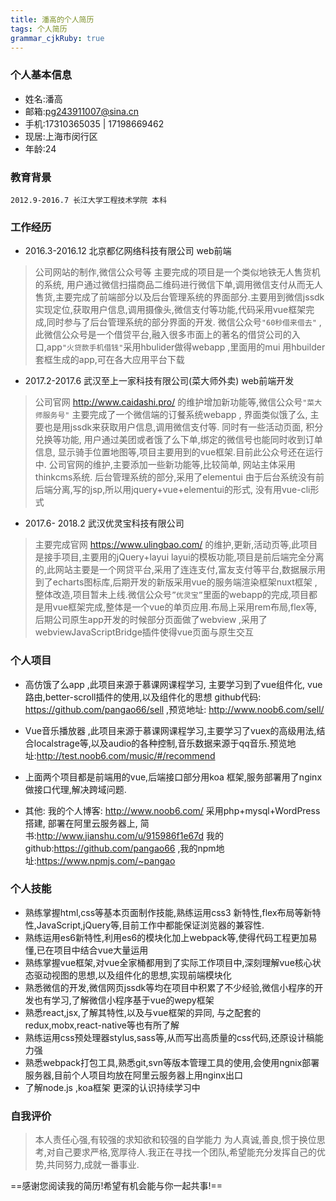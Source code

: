 ```yaml
---
title: 潘高的个人简历 
tags: 个人简历
grammar_cjkRuby: true
---
```

### 个人基本信息
- 姓名:潘高
- 邮箱:pg243911007@sina.cn
- 手机:17310365035 | 17198669462
- 现居:上海市闵行区
- 年龄:24
### 教育背景
`2012.9-2016.7 长江大学工程技术学院 本科`
### 工作经历
- 2016.3-2016.12 北京都亿网络科技有限公司 web前端

> 公司网站的制作,微信公众号等 主要完成的项目是一个类似地铁无人售货机的系统,  用户通过微信扫描商品二维码进行微信下单,调用微信支付从而无人售货,主要完成了前端部分以及后台管理系统的界面部分.主要用到微信jssdk 实现定位,获取用户信息,调用摄像头,微信支付等功能,代码采用vue框架完成,同时参与了后台管理系统的部分界面的开发.
微信公众号`"60秒借来借去"` ,此微信公众号是一个借贷平台,融入很多市面上的著名的借贷公司的入口,app`"火贷款手机借钱"`采用hbulider做得webapp ,里面用的mui 用hbuilder套框生成的app,可在各大应用平台下载
- 2017.2-2017.6 武汉至上一家科技有限公司(菜大师外卖) web前端开发

> 公司官网 http://www.caidashi.pro/ 的维护增加新功能等,微信公众号`"菜大师服务号"`
主要完成了一个微信端的订餐系统webapp , 界面类似饿了么, 主要也是用jssdk来获取用户信息,调用微信支付等. 同时有一些活动页面, 积分兑换等功能, 用户通过美团或者饿了么下单,绑定的微信号也能同时收到订单信息, 显示骑手位置地图等,项目主要用到的vue框架.目前此公众号还在运行中.
公司官网的维护,主要添加一些新功能等,比较简单, 网站主体采用thinkcms系统.
后台管理系统的部分,采用了elementui 由于后台系统没有前后端分离,写的jsp,所以用jquery+vue+elementui的形式, 没有用vue-cli形式
- 2017.6-  2018.2  武汉优灵宝科技有限公司
>主要完成官网 https://www.ulingbao.com/ 的维护,更新,活动页等,此项目是接手项目,主要用的jQuery+layui layui的模板功能,项目是前后端完全分离的,此网站主要是一个网贷平台,采用了连连支付,富友支付等平台,数据展示用到了echarts图标库,后期开发的新版采用vue的服务端渲染框架nuxt框架 ,整体改造,项目暂未上线.微信公众号`”优灵宝”`里面的webapp的完成,项目都是用vue框架完成,整体是一个vue的单页应用.布局上采用rem布局,flex等,后期公司原生app开发的时候部分页面做了webview ,采用了webviewJavaScriptBridge插件使得vue页面与原生交互


### 个人项目
- 高仿饿了么app ,此项目来源于慕课网课程学习, 主要学习到了vue组件化, vue路由,better-scroll插件的使用,以及组件化的思想 github代码: https://github.com/pangao66/sell
,预览地址: http://www.noob6.com/sell/ 

- Vue音乐播放器 ,此项目来源于慕课网课程学习,主要学习了vuex的高级用法,结合localstrage等,以及audio的各种控制,音乐数据来源于qq音乐.预览地址:http://test.noob6.com/music/#/recommend 
- 上面两个项目都是前端用的vue,后端接口部分用koa 框架,服务部署用了nginx做接口代理,解决跨域问题.
- 其他: 我的个人博客: http://www.noob6.com/  采用php+mysql+WordPress搭建, 部署在阿里云服务器上, 简书:http://www.jianshu.com/u/915986f1e67d   我的github:https://github.com/pangao66  ,我的npm地址:https://www.npmjs.com/~pangao
### 个人技能

- 熟练掌握html,css等基本页面制作技能,熟练运用css3 新特性,flex布局等新特性,JavaScript,jQuery等,目前工作中都能保证浏览器的兼容性.
- 熟练运用es6新特性,利用es6的模块化加上webpack等,使得代码工程更加易懂,已在项目中结合vue大量运用
- 熟练掌握vue框架,对vue全家桶都用到了实际工作项目中,深刻理解vue核心状态驱动视图的思想,以及组件化的思想,实现前端模块化
- 熟悉微信的开发,微信网页jssdk等均在项目中积累了不少经验,微信小程序的开发也有学习,了解微信小程序基于vue的wepy框架
- 熟悉react,jsx,了解其特性,以及与vue框架的异同,
与之配套的redux,mobx,react-native等也有所了解
- 熟练运用css预处理器stylus,sass等,从而写出高质量的css代码,还原设计稿能力强
- 熟悉webpack打包工具,熟悉git,svn等版本管理工具的使用,会使用ngnix部署服务器,目前个人项目均放在阿里云服务器上用nginx出口
- 了解node.js ,koa框架 更深的认识持续学习中
### 自我评价
> 本人责任心强,有较强的求知欲和较强的自学能力
为人真诚,善良,惯于换位思考,对自己要求严格,宽厚待人.我正在寻找一个团队,希望能充分发挥自己的优势,共同努力,成就一番事业. 

==感谢您阅读我的简历!希望有机会能与你一起共事!==



